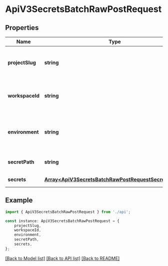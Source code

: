 # ApiV3SecretsBatchRawPostRequest


## Properties

Name | Type | Description | Notes
------------ | ------------- | ------------- | -------------
**projectSlug** | **string** | The slug of the project to update the secret in. | [optional] [default to undefined]
**workspaceId** | **string** | The ID of the project to update the secret in. | [optional] [default to undefined]
**environment** | **string** | The slug of the environment to create the secret in. | [default to undefined]
**secretPath** | **string** | The path to create the secret in. | [optional] [default to '/']
**secrets** | [**Array&lt;ApiV3SecretsBatchRawPostRequestSecretsInner&gt;**](ApiV3SecretsBatchRawPostRequestSecretsInner.md) |  | [default to undefined]

## Example

```typescript
import { ApiV3SecretsBatchRawPostRequest } from './api';

const instance: ApiV3SecretsBatchRawPostRequest = {
    projectSlug,
    workspaceId,
    environment,
    secretPath,
    secrets,
};
```

[[Back to Model list]](../README.md#documentation-for-models) [[Back to API list]](../README.md#documentation-for-api-endpoints) [[Back to README]](../README.md)
